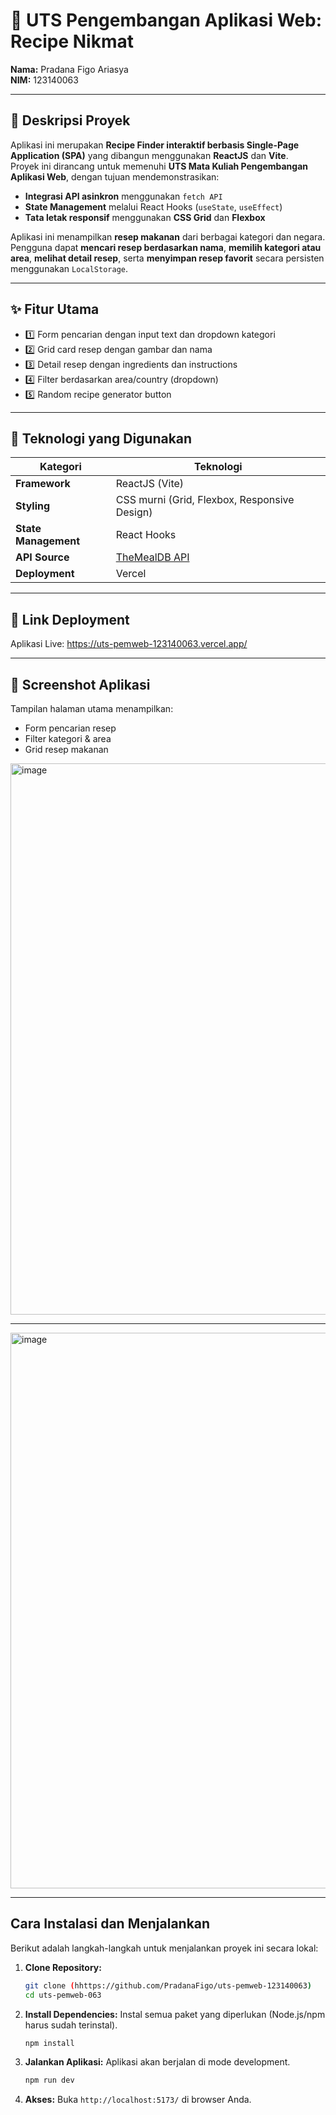 # 🍳 UTS Pengembangan Aplikasi Web: Recipe Nikmat

**Nama:** Pradana Figo Ariasya  
**NIM:** 123140063  

---

## 📖 Deskripsi Proyek
Aplikasi ini merupakan **Recipe Finder interaktif berbasis Single-Page Application (SPA)** yang dibangun menggunakan **ReactJS** dan **Vite**.  
Proyek ini dirancang untuk memenuhi **UTS Mata Kuliah Pengembangan Aplikasi Web**, dengan tujuan mendemonstrasikan:

- **Integrasi API asinkron** menggunakan `fetch API`
- **State Management** melalui React Hooks (`useState`, `useEffect`)
- **Tata letak responsif** menggunakan **CSS Grid** dan **Flexbox**

Aplikasi ini menampilkan **resep makanan** dari berbagai kategori dan negara.  
Pengguna dapat **mencari resep berdasarkan nama**, **memilih kategori atau area**, **melihat detail resep**, serta **menyimpan resep favorit** secara persisten menggunakan `LocalStorage`.

---

## ✨ Fitur Utama

- 1️⃣ Form pencarian dengan input text dan dropdown kategori
- 2️⃣ Grid card resep dengan gambar dan nama
- 3️⃣ Detail resep dengan ingredients dan instructions
- 4️⃣ Filter berdasarkan area/country (dropdown)
- 5️⃣ Random recipe generator button

---

## 🧰 Teknologi yang Digunakan

| Kategori | Teknologi |
|-----------|------------|
| **Framework** | ReactJS (Vite) |
| **Styling** | CSS murni (Grid, Flexbox, Responsive Design) |
| **State Management** | React Hooks |
| **API Source** | [TheMealDB API](https://www.themealdb.com/api.php) |
| **Deployment** | Vercel |

---

## 🔗 Link Deployment
Aplikasi Live: https://uts-pemweb-123140063.vercel.app/

---

## 📸 Screenshot Aplikasi
Tampilan halaman utama menampilkan:
- Form pencarian resep  
- Filter kategori & area  
- Grid resep makanan   

<img width="1865" height="882" alt="image" src="https://github.com/user-attachments/assets/4c20eef6-b9cc-4b78-8d21-a3b06cdbac51" />

---

<img width="1853" height="889" alt="image" src="https://github.com/user-attachments/assets/29e5cd19-8268-40a9-98f7-0a3518a3e911" />

---

## Cara Instalasi dan Menjalankan

Berikut adalah langkah-langkah untuk menjalankan proyek ini secara lokal:

1.  **Clone Repository:**
    ```bash
    git clone (hhttps://github.com/PradanaFigo/uts-pemweb-123140063)
    cd uts-pemweb-063   

2.  **Install Dependencies:**
    Instal semua paket yang diperlukan (Node.js/npm harus sudah terinstal).
    ```bash
    npm install
    ```

3.  **Jalankan Aplikasi:**
    Aplikasi akan berjalan di mode development.
    ```bash
    npm run dev
    ```
4.  **Akses:** Buka `http://localhost:5173/` di browser Anda.
